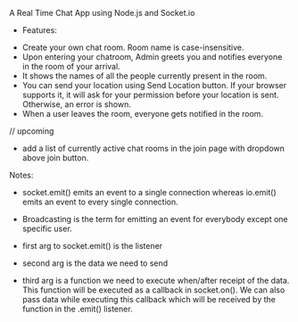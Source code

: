 A Real Time Chat App using Node.js and Socket.io

* Features:
- Create your own chat room. Room name is case-insensitive.
- Upon entering your chatroom, Admin greets you and notifies everyone in the room of your arrival.
- It shows the names of all the people currently present in the room.
- You can send your location using Send Location button. If your browser supports it, it will ask for your permission before your location is sent. Otherwise, an error is shown.
- When a user leaves the room, everyone gets notified in the room.

// upcoming
 - add a list of currently active chat rooms in the join page with dropdown above join button.

Notes:
- socket.emit() emits an event to a single connection whereas io.emit() emits an event to every single connection.
 - Broadcasting is the term for emitting an event for everybody except one specific user.

 - first arg to socket.emit() is the listener
 - second arg is the data we need to send
 - third arg is a function we need to execute when/after receipt of the data. This function will be executed as a callback in socket.on(). We can also pass data while executing this callback which will be received by the function in the .emit() listener.